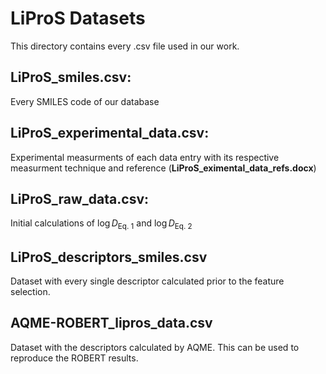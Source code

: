 # LiProS Datasets

This directory contains every .csv file used in our work.


## LiProS_smiles.csv:
Every SMILES code of our database

## LiProS_experimental_data.csv:
Experimental measurments of each data entry with its respective measurment technique and reference (**LiProS_eximental_data_refs.docx**)

## LiProS_raw_data.csv:
Initial calculations of $\log{D_{\text{Eq. 1}}}$ and $\log{D_{\text{Eq. 2}}}$


## LiProS_descriptors_smiles.csv
Dataset with every single descriptor calculated prior to the feature selection.


## AQME-ROBERT_lipros_data.csv
Dataset with the descriptors calculated by AQME. This can be used to reproduce the ROBERT results.
